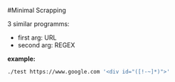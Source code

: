 #Minimal Scrapping

3 similar programms:
 - first arg: URL
 - second arg: REGEX

__example:__
```bash
./test https://www.google.com '<div id="([!-~]*)">'
```
